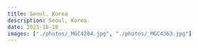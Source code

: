 ```yaml
---
title: Seoul, Korea
description: Seoul, Korea
date: 2023-10-18
images: ["./photos/_MGC4204.jpg", "./photos/_MGC4363.jpg"]
---
```

